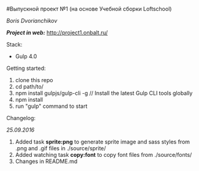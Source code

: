 #Выпускной проект №1 (на основе Учебной сборки Loftschool)

*Boris Dvorianchikov*

***Project in web:***
http://project1.onbalt.ru/

Stack:
 - Gulp 4.0
 
Getting started:

1. clone this repo
2. cd path/to/
3. npm install gulpjs/gulp-cli -g  // Install the latest Gulp CLI tools globally
4. npm install
6. run "gulp" command to start

Changelog:

*25.09.2016*

1. Added task **sprite:png** to generate sprite image and sass styles from .png and .gif files in ./source/sprite/
2. Added watching task **copy:font** to copy font files from ./source/fonts/
3. Changes in README.md